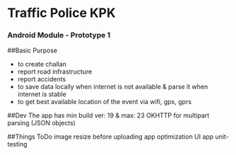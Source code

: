 # Traffic Police KPK 
### Android Module - Prototype 1

##Basic Purpose
* to create challan
* report road infrastructure
* report accidents
* to save data locally when internet is not available & parse it when internet is stable
* to get best available location of the event via wifi, gps, gprs 

##Dev
The app has min build ver: 19 & max: 23
OKHTTP for multipart parsing (JSON objects)

##Things ToDo
image resize before uploading
app optimization
UI
app unit-testing

